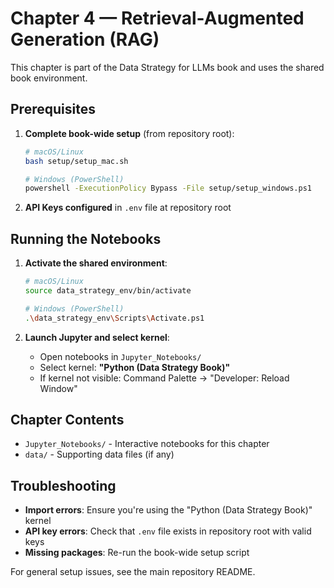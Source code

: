 # Chapter 4 — Retrieval-Augmented Generation (RAG)

This chapter is part of the Data Strategy for LLMs book and uses the shared book environment.

## Prerequisites

1. **Complete book-wide setup** (from repository root):
   ```bash
   # macOS/Linux
   bash setup/setup_mac.sh
   
   # Windows (PowerShell)
   powershell -ExecutionPolicy Bypass -File setup/setup_windows.ps1
   ```

2. **API Keys configured** in `.env` file at repository root

## Running the Notebooks

1. **Activate the shared environment**:
   ```bash
   # macOS/Linux
   source data_strategy_env/bin/activate
   
   # Windows (PowerShell)
   .\data_strategy_env\Scripts\Activate.ps1
   ```

2. **Launch Jupyter and select kernel**:
   - Open notebooks in `Jupyter_Notebooks/`
   - Select kernel: **"Python (Data Strategy Book)"**
   - If kernel not visible: Command Palette → "Developer: Reload Window"

## Chapter Contents

- `Jupyter_Notebooks/` - Interactive notebooks for this chapter
- `data/` - Supporting data files (if any)

## Troubleshooting

- **Import errors**: Ensure you're using the "Python (Data Strategy Book)" kernel
- **API key errors**: Check that `.env` file exists in repository root with valid keys
- **Missing packages**: Re-run the book-wide setup script

For general setup issues, see the main repository README.
